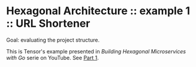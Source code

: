 # Hexagonal Architecture :: example 1 :: URL Shortener

Goal: evaluating the project structure.

This is Tensor's example presented in _Building Hexagonal Microservices with Go_ serie on YouTube. See [Part 1](https://www.youtube.com/watch?v=rQnTtQZGpg8).
